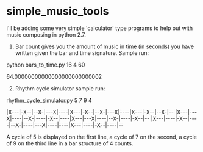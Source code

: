 # simple_music_tools
I'll be adding some very simple 'calculator' type programs to help out with music composing in python 2.7.
1) Bar count gives you the amount of music in time (in seconds) you have written given the bar and time signature. Sample run: 

  python bars_to_time.py 16 4 60
  
  64.00000000000000000000000002

2) Rhythm cycle simulator sample run: 

  rhythm_cycle_simulator.py 5 7 9 4
  
|X---|-X--|--X-|---X|----|X---|-X--|--X-|---X|----|X---|-X--|--X-|--
|X---|---X|----|--X-|----|-X--|----|X---|---X|----|--X-|----|-X--|--
|X---|----|-X--|----|--X-|----|---X|----|----|X---|----|-X--|----|--

A cycle of 5 is displayed on the first line, a cycle of 7 on the second, a cycle of 9 on the third line in a 
bar structure of 4 counts. 
